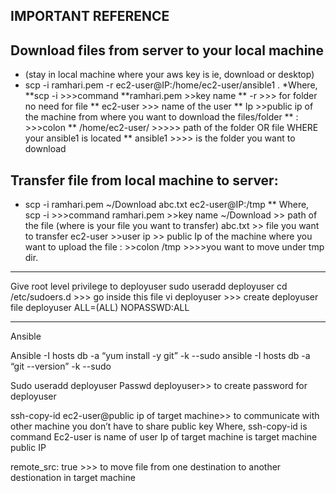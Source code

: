 IMPORTANT REFERENCE
-
Download files from server to your local machine 
-
* (stay in local machine where your aws key is ie, download or desktop)
* scp -i ramhari.pem -r ec2-user@IP:/home/ec2-user/ansible1 .
*Where,
 **scp -i >>>command
**ramhari.pem >>key name
** -r >>> for folder no need for file
** ec2-user >>> name of the user
** Ip >>public ip of the machine from where you want to download the files/folder
** : >>>colon
** /home/ec2-user/   >>>>> path of the folder OR file WHERE your ansible1 is located
** ansible1 >>>> is the folder you want to download

Transfer file from local machine to server:
-
* scp -i ramhari.pem ~/Download abc.txt ec2-user@IP:/tmp
** Where,
scp -i >>>command
ramhari.pem >>key name
~/Download >> path of the file (where is your file you want to transfer)
abc.txt >> file you want to transfer
ec2-user >>user
ip >> public Ip of the machine where you want to upload the file
: >>colon
/tmp >>>>you want to move under tmp dir.
------------------------------------------------------------------------------------------------------

Give root level privilege to deployuser
sudo useradd deployuser
cd /etc/sudoers.d >>>  go inside this file
vi deployuser >>> create deployuser file 
deployuser    ALL=(ALL)    NOPASSWD:ALL

------------------------------------------------------------------------------------------------------
Ansible

Ansible -I hosts db -a “yum install -y git” -k --sudo
ansible -I hosts db -a “git --version” -k --sudo

Sudo useradd deployuser
Passwd deployuser>> to create password for deployuser

ssh-copy-id ec2-user@public ip of target machine>> to communicate with other machine you don’t have to share public key
Where,
ssh-copy-id is command 
Ec2-user is name of user
Ip of target machine is target machine public IP


remote_src: true >>> to move file from one destination to another destionation in target machine
